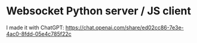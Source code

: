 # Websocket Python server / JS client

I made it with ChatGPT: https://chat.openai.com/share/ed02cc86-7e3e-4ac0-8fdd-05e4c785f22c
